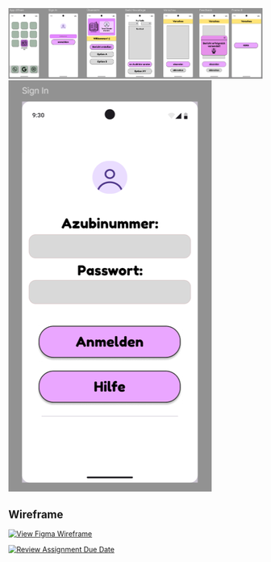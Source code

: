 ![Wireframe](FigmaHighFidelity.png)
![Wireframe](LoginFrame.png)
## Wireframe

[![View Figma Wireframe](https://img.shields.io/badge/View%20Figma%20Wireframe-blue?style=for-the-badge&logo=figma)](https://www.figma.com/design/oBKLJzQ2bCbZ3BJWWcyBTO/Prototyping-Berichtsheft-App_Gruppe3-FU0?node-id=0-1&t=8zJ3tejtSI6k9kbG-1)

[![Review Assignment Due Date](https://classroom.github.com/assets/deadline-readme-button-22041afd0340ce965d47ae6ef1cefeee28c7c493a6346c4f15d667ab976d596c.svg)](https://classroom.github.com/a/-DDdJPZE)
